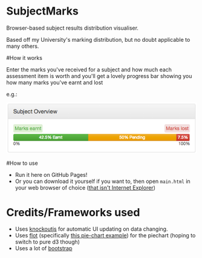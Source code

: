 SubjectMarks
============

Browser-based subject results distribution visualiser.

Based off my University's marking distribution, but no doubt applicable to many others.

#How it works

Enter the marks you've received for a subject and how much each assessment item is worth and you'll get a lovely progress bar showing you how many marks you've earnt and lost

e.g.:

![Example](./progress-bar-example.png)

#How to use

* Run it here on GitHub Pages!
* Or you can download it yourself if you want to, then open `main.html` in your web browser of choice ([that isn't Internet Explorer](http://toastytech.com/evil/ "plz don't use Internet Explorer you'll make me cry"))

# Credits/Frameworks used
* Uses [knockoutjs](http://knockoutjs.com/ "^ Sexy! ^") for automatic UI updating on data changing.
* Uses [flot](www.flotcharts.org "Charty!") (specifically [this pie-chart example](www.flotcharts.org/flot/examples/series-pie/index.html)) for the piechart (hoping to switch to pure d3 though)
* Uses a lot of [bootstrap](http://getbootstrap.com)